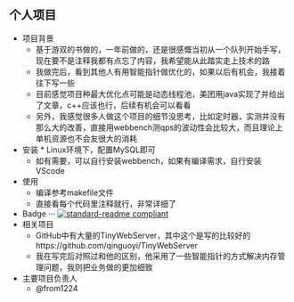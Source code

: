 

个人项目
------------
* 项目背景
	* 基于游双的书做的，一年前做的，还是很感慨当初从一个队列开始手写，现在要不是注释我都有点忘了内容，我希望能从此踏实走上技术的路
	* 我做完后，看到其他人有用智能指针做优化的，如果以后有机会，我接着往下写一些
	* 目前感觉项目种最大优化点可能是动态线程池，美团用java实现了并给出了文章，c++应该也行，后续有机会可以看看
	* 另外，我感觉很多人做这个项目的细节没思考，比如定时器，实测并没有那么大的改善，直接用webbench测qps的波动性会比较大，而且理论上单机资源也不会友很大的消耗
 * 安装
        * Linux环境下，配置MySQL即可
   	* 如有需要，可以自行安装webbench，如果有编译需求，自行安装VScode
* 使用
	* 编译参考makefile文件
 	* 直接看每个代码里注释就行，非常详细了
* Badge
	···
  [![standard-readme compliant](https://img.shields.io/badge/readme%20style-standard-brightgreen.svg?style=flat-square)](https://github.com/RichardLitt/standard-readme)
* 相关项目
	* GitHub中有大量的TinyWebServer，其中这个是写的比较好的https://github.com/qinguoyi/TinyWebServer
 	* 我在写完后对照过和他的区别，他采用了一些智能指针的方式解决内存管理问题，我则把业务做的更加细致 		
* 主要项目负责人
	* @from1224 



